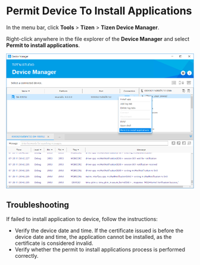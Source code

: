 # Permit Device To Install Applications

In the menu bar, click **Tools** > **Tizen** > **Tizen Device Manager**.

Right-click anywhere in the file explorer of the **Device Manager** and select **Permit to install applications**.

![Device Manager](media/DeviceManager.png)

## Troubleshooting

If failed to install application to device, follow the instructions:
- Verify the device date and time.
   If the certificate issued is before the device date and time, the application cannot be installed, as the certificate is considered invalid.
- Verify whether the permit to install applications process is performed correctly.
